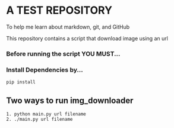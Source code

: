 # A TEST REPOSITORY
To help me learn about markdown, git, and GitHub 

This repository contains a script that download image using an url

### Before running the script YOU MUST...
### Install Dependencies by...
	pip install
	

## Two ways to run img_downloader
	1. python main.py url filename
	2. ./main.py url filename 

